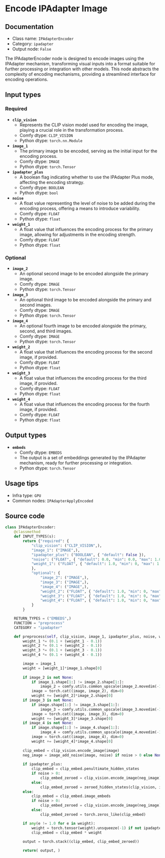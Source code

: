 # Encode IPAdapter Image
## Documentation
- Class name: `IPAdapterEncoder`
- Category: `ipadapter`
- Output node: `False`

The IPAdapterEncoder node is designed to encode images using the IPAdapter mechanism, transforming visual inputs into a format suitable for further processing or integration with other models. This node abstracts the complexity of encoding mechanisms, providing a streamlined interface for encoding operations.
## Input types
### Required
- **`clip_vision`**
    - Represents the CLIP vision model used for encoding the image, playing a crucial role in the transformation process.
    - Comfy dtype: `CLIP_VISION`
    - Python dtype: `torch.nn.Module`
- **`image_1`**
    - The primary image to be encoded, serving as the initial input for the encoding process.
    - Comfy dtype: `IMAGE`
    - Python dtype: `torch.Tensor`
- **`ipadapter_plus`**
    - A boolean flag indicating whether to use the IPAdapter Plus mode, affecting the encoding strategy.
    - Comfy dtype: `BOOLEAN`
    - Python dtype: `bool`
- **`noise`**
    - A float value representing the level of noise to be added during the encoding process, offering a means to introduce variability.
    - Comfy dtype: `FLOAT`
    - Python dtype: `float`
- **`weight_1`**
    - A float value that influences the encoding process for the primary image, allowing for adjustments in the encoding strength.
    - Comfy dtype: `FLOAT`
    - Python dtype: `float`
### Optional
- **`image_2`**
    - An optional second image to be encoded alongside the primary image.
    - Comfy dtype: `IMAGE`
    - Python dtype: `torch.Tensor`
- **`image_3`**
    - An optional third image to be encoded alongside the primary and second images.
    - Comfy dtype: `IMAGE`
    - Python dtype: `torch.Tensor`
- **`image_4`**
    - An optional fourth image to be encoded alongside the primary, second, and third images.
    - Comfy dtype: `IMAGE`
    - Python dtype: `torch.Tensor`
- **`weight_2`**
    - A float value that influences the encoding process for the second image, if provided.
    - Comfy dtype: `FLOAT`
    - Python dtype: `float`
- **`weight_3`**
    - A float value that influences the encoding process for the third image, if provided.
    - Comfy dtype: `FLOAT`
    - Python dtype: `float`
- **`weight_4`**
    - A float value that influences the encoding process for the fourth image, if provided.
    - Comfy dtype: `FLOAT`
    - Python dtype: `float`
## Output types
- **`embeds`**
    - Comfy dtype: `EMBEDS`
    - The output is a set of embeddings generated by the IPAdapter mechanism, ready for further processing or integration.
    - Python dtype: `torch.Tensor`
## Usage tips
- Infra type: `GPU`
- Common nodes: `IPAdapterApplyEncoded`


## Source code
```python
class IPAdapterEncoder:
    @classmethod
    def INPUT_TYPES(s):
        return {"required": {
            "clip_vision": ("CLIP_VISION",),
            "image_1": ("IMAGE",),
            "ipadapter_plus": ("BOOLEAN", { "default": False }),
            "noise": ("FLOAT", { "default": 0.0, "min": 0.0, "max": 1.0, "step": 0.01 }),
            "weight_1": ("FLOAT", { "default": 1.0, "min": 0, "max": 1.0, "step": 0.01 }),
            },
            "optional": {
                "image_2": ("IMAGE",),
                "image_3": ("IMAGE",),
                "image_4": ("IMAGE",),
                "weight_2": ("FLOAT", { "default": 1.0, "min": 0, "max": 1.0, "step": 0.01 }),
                "weight_3": ("FLOAT", { "default": 1.0, "min": 0, "max": 1.0, "step": 0.01 }),
                "weight_4": ("FLOAT", { "default": 1.0, "min": 0, "max": 1.0, "step": 0.01 }),
            }
        }

    RETURN_TYPES = ("EMBEDS",)
    FUNCTION = "preprocess"
    CATEGORY = "ipadapter"

    def preprocess(self, clip_vision, image_1, ipadapter_plus, noise, weight_1, image_2=None, image_3=None, image_4=None, weight_2=1.0, weight_3=1.0, weight_4=1.0):
        weight_1 *= (0.1 + (weight_1 - 0.1))
        weight_2 *= (0.1 + (weight_2 - 0.1))
        weight_3 *= (0.1 + (weight_3 - 0.1))
        weight_4 *= (0.1 + (weight_4 - 0.1))

        image = image_1
        weight = [weight_1]*image_1.shape[0]
        
        if image_2 is not None:
            if image_1.shape[1:] != image_2.shape[1:]:
                image_2 = comfy.utils.common_upscale(image_2.movedim(-1,1), image.shape[2], image.shape[1], "bilinear", "center").movedim(1,-1)
            image = torch.cat((image, image_2), dim=0)
            weight += [weight_2]*image_2.shape[0]
        if image_3 is not None:
            if image.shape[1:] != image_3.shape[1:]:
                image_3 = comfy.utils.common_upscale(image_3.movedim(-1,1), image.shape[2], image.shape[1], "bilinear", "center").movedim(1,-1)
            image = torch.cat((image, image_3), dim=0)
            weight += [weight_3]*image_3.shape[0]
        if image_4 is not None:
            if image.shape[1:] != image_4.shape[1:]:
                image_4 = comfy.utils.common_upscale(image_4.movedim(-1,1), image.shape[2], image.shape[1], "bilinear", "center").movedim(1,-1)
            image = torch.cat((image, image_4), dim=0)
            weight += [weight_4]*image_4.shape[0]
        
        clip_embed = clip_vision.encode_image(image)
        neg_image = image_add_noise(image, noise) if noise > 0 else None
        
        if ipadapter_plus:
            clip_embed = clip_embed.penultimate_hidden_states
            if noise > 0:
                clip_embed_zeroed = clip_vision.encode_image(neg_image).penultimate_hidden_states
            else:
                clip_embed_zeroed = zeroed_hidden_states(clip_vision, image.shape[0])
        else:
            clip_embed = clip_embed.image_embeds
            if noise > 0:
                clip_embed_zeroed = clip_vision.encode_image(neg_image).image_embeds
            else:
                clip_embed_zeroed = torch.zeros_like(clip_embed)

        if any(e != 1.0 for e in weight):
            weight = torch.tensor(weight).unsqueeze(-1) if not ipadapter_plus else torch.tensor(weight).unsqueeze(-1).unsqueeze(-1)
            clip_embed = clip_embed * weight
        
        output = torch.stack((clip_embed, clip_embed_zeroed))

        return( output, )

```
